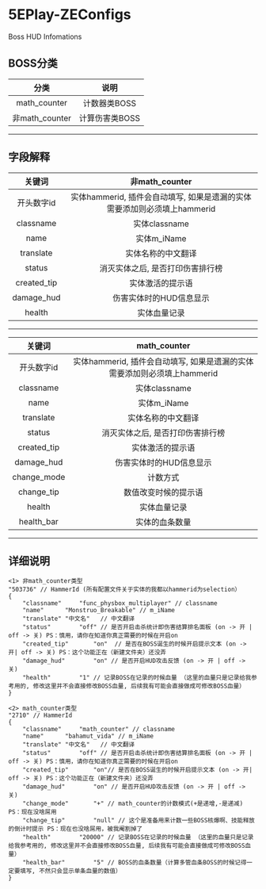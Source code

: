 # 5EPlay-ZEConfigs
Boss HUD Infomations
## BOSS分类
| 分类 | 说明            		|
|:----------:|:-------------------:|
| math_counter  | 计数器类BOSS  	|
| 非math_counter  | 计算伤害类BOSS 	|
---
## 字段解释
| 关键词 | 非math_counter |
|:----------:|:-------------------:|
| 开头数字id  | 实体hammerid, 插件会自动填写, 如果是遗漏的实体需要添加则必须填上hammerid 	|
| classname  | 实体classname	|
| name  | 实体m_iName	|
| translate  | 实体名称的中文翻译	|
| status  | 消灭实体之后, 是否打印伤害排行榜	|
| created_tip | 实体激活的提示语	|
| damage_hud  | 伤害实体时的HUD信息显示	|
| health  | 实体血量记录	|
---

| 关键词 | math_counter |
|:----------:|:-------------------:|
| 开头数字id  | 实体hammerid, 插件会自动填写, 如果是遗漏的实体需要添加则必须填上hammerid 	|
| classname  | 实体classname	|
| name  | 实体m_iName	|
| translate  | 实体名称的中文翻译	|
| status  | 消灭实体之后, 是否打印伤害排行榜	|
| created_tip | 实体激活的提示语	|
| damage_hud  | 伤害实体时的HUD信息显示	|
| change_mode  | 计数方式	|
| change_tip  | 数值改变时候的提示语	|
| health  | 实体血量记录	|
| health_bar  | 实体的血条数量	|
---

## 详细说明
```
<1> 非math_counter类型
"503736" // HammerId (所有配置文件关于实体的我都以hammerid为selection）
{
	"classname"		"func_physbox_multiplayer" // classname
	"name"		"Monstruo_Breakable" // m_iName
	"translate"	"中文名"	// 中文翻译
	"status"		"off" // 是否开启击杀统计即伤害结算排名面板 (on -> 开 | off -> 关) PS：慎用，请你在知道你真正需要的时候在开启on
	"created_tip"		"on"  // 是否在BOSS诞生的时候开启提示文本 (on -> 开| off -> 关) PS：这个功能正在（新建文件夹）还没弄
	"damage_hud"		"on" // 是否开启HUD攻击反馈 (on -> 开 | off -> 关)
	"health"		"1" // 记录BOSS在记录的时候血量 （这里的血量只是记录给我参考用的, 修改这里并不会直接修改BOSS血量, 后续我有可能会直接做成可修改BOSS血量）
}
```
```
<2> math_counter类型
"2710" // HammerId
{
	"classname"		"math_counter" // classname
	"name"		"bahamut_vida" // m_iName
	"translate"	"中文名"	// 中文翻译
	"status"		"off" // 是否开启击杀统计即伤害结算排名面板 (on -> 开 | off -> 关) PS：慎用，请你在知道你真正需要的时候在开启on
	"created_tip"		"on"// 是否在BOSS诞生的时候开启提示文本 (on -> 开| off -> 关) PS：这个功能正在（新建文件夹）还没弄
	"damage_hud"		"on" // 是否开启HUD攻击反馈 (on -> 开 | off -> 关)
	"change_mode"		"+" // math_counter的计数模式(+是递增,-是递减) PS：现在没啥屌用
	"change_tip"		"null" // 这个是准备用来计数一些BOSS核爆啊、技能释放的倒计时提示 PS：现在也没啥屌用，被我阉割掉了
	"health"		"20000" // 记录BOSS在记录的时候血量 （这里的血量只是记录给我参考用的, 修改这里并不会直接修改BOSS血量, 后续我有可能会直接做成可修改BOSS血量）
	"health_bar"		"5" // BOSS的血条数量（计算多管血条BOSS的时候记得一定要填写, 不然只会显示单条血量的数值）
}
```
